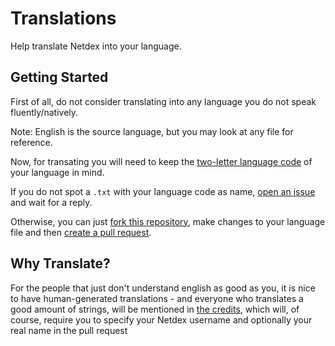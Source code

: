 # Translations

Help translate Netdex into your language.

## Getting Started

First of all, do not consider translating into any language you do not speak fluently/natively.

Note: English is the source language, but you may look at any file for reference.

Now, for transating you will need to keep the [two-letter language code](https://en.wikipedia.org/wiki/List_of_ISO_639-1_codes) of your language in mind.

If you do not spot a `.txt` with your language code as name, [open an issue](https://github.com/netdexco/Translations/issues/new) and wait for a reply.

Otherwise, you can just [fork this repository](https://guides.github.com/activities/forking/#fork), make changes to your language file and then [create a pull request](https://guides.github.com/activities/forking/#making-a-pull-request).

## Why Translate?

For the people that just don't understand english as good as you, it is nice to have human-generated translations - and everyone who translates a good amount of strings, will be mentioned in [the credits](https://netdex.co/credits), which will, of course, require you to specify your Netdex username and optionally your real name in the pull request
